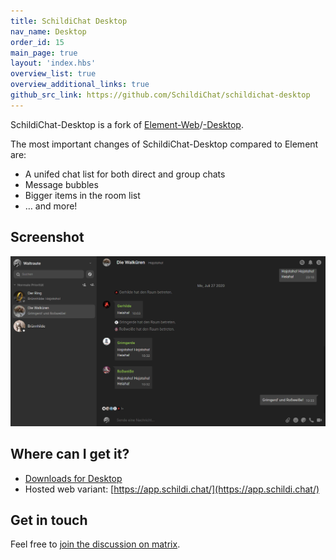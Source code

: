 ```yaml
---
title: SchildiChat Desktop
nav_name: Desktop
order_id: 15
main_page: true
layout: 'index.hbs'
overview_list: true
overview_additional_links: true
github_src_link: https://github.com/SchildiChat/schildichat-desktop
---
```


SchildiChat-Desktop is a fork of [Element-Web](https://github.com/vector-im/element-web)/[-Desktop](https://github.com/vector-im/element-desktop).

The most important changes of SchildiChat-Desktop compared to Element are:
- A unifed chat list for both direct and group chats
- Message bubbles
- Bigger items in the room list
- &hellip; and more!

## Screenshot

<div class="screenshot-container">
<a href="img/1.png" class="desktop-screenshot"><img src="img/1.png" alt="Screenshot"></a>
</div>

## Where can I get it?
- [Downloads for Desktop](https://github.com/SchildiChat/schildichat-desktop/releases)  
- Hosted web variant: [https://app.schildi.chat/](https://app.schildi.chat/)

## Get in touch
Feel free to [join the discussion on matrix](https://matrix.to/#/#schildichat-web:matrix.org).

